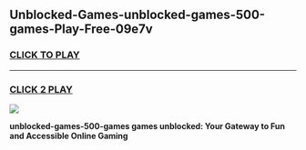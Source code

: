 
## Unblocked-Games-unblocked-games-500-games-Play-Free-09e7v
<h3>
<a href="https://premium76.site?title=unblocked-games-500-games&ref=17A">CLICK TO PLAY</a></h3>
<hr>

<h3>
<a href="https://premium76.site?title=unblocked-games-500-games&ref=17A">CLICK 2 PLAY</a>
  
</h3>

<a href="https://premium76.site?title=unblocked-games-500-games&ref=17A"><img src="https://clearcache.store/games.png"></a>


**unblocked-games-500-games games unblocked: Your Gateway to Fun and Accessible Online Gaming**

